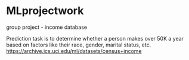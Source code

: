 # MLprojectwork
group project - income database

Prediction task is to determine whether a person makes over 50K a year based on factors like their race, gender, marital status, etc. 
https://archive.ics.uci.edu/ml/datasets/census+income

